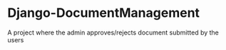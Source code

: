 # Django-DocumentManagement
 A project where the admin approves/rejects document submitted by the users 

